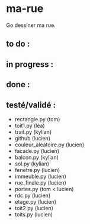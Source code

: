 # ma-rue
Go dessiner ma rue.

## to do :

## in progress :

## done :

## testé/validé :
- rectangle.py (tom)
- toit1.py (léa)
- trait.py (kylian)
- github (lucien)
- couleur_aleatoire.py (lucien)
- facade.py (lucien)
- balcon.py (kylian)
- sol.py (kylian)
- fenetre.py (lucien)
- immeuble.py (lucien)
- rue_finale.py (lucien)
- portes.py (tom < lucien)
- rdc.py (lucien)
- etage.py (lucien)
- toit2.py (lucien)
- toits.py (lucien)
